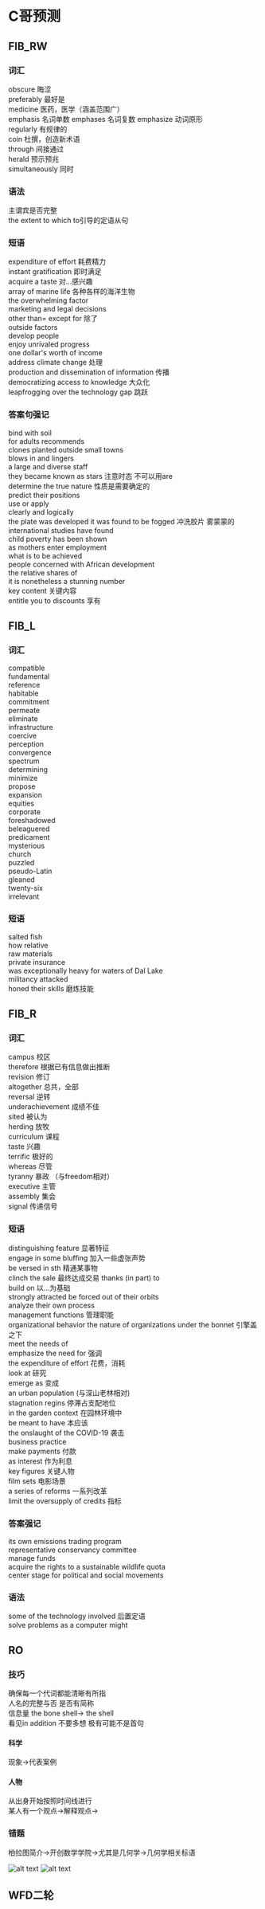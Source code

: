 # C哥预测

## FIB_RW

### 词汇

obscure 晦涩  
preferably 最好是  
medicine 医药，医学（涵盖范围广）  
emphasis 名词单数 emphases 名词复数 emphasize 动词原形  
regularly 有规律的  
coin 杜撰，创造新术语  
through 间接通过  
herald 预示预兆  
simultaneously 同时

### 语法

主谓宾是否完整  
the extent to which to引导的定语从句  

### 短语

expenditure of effort 耗费精力  
instant gratification 即时满足  
acquire a taste 对...感兴趣  
array of marine life 各种各样的海洋生物  
the overwhelming factor  
marketing and legal decisions  
other than= except for 除了  
outside factors  
develop people  
enjoy unrivaled progress  
one dollar's worth of income  
address climate change 处理  
production and dissemination of information 传播  
democratizing access to knowledge 大众化  
leapfrogging over the technology gap 跳跃  

### 答案句强记

bind with soil  
for adults recommends  
clones planted outside small towns  
blows in and lingers  
a large and diverse staff  
they became known as stars 注意时态 不可以用are  
determine the true nature 性质是需要确定的  
predict their positions  
use or apply  
clearly and logically  
the plate was developed it was found to be fogged 冲洗胶片 雾蒙蒙的  
international studies have found  
child poverty has been shown  
as mothers enter employment  
what is to be achieved  
people concerned with African development  
the relative shares of  
it is nonetheless a stunning number  
key content 关键内容  
entitle you to discounts 享有

## FIB_L

### 词汇

compatible  
fundamental  
reference  
habitable  
commitment  
permeate  
eliminate  
infrastructure  
coercive  
perception  
convergence  
spectrum  
determining  
minimize  
propose  
expansion  
equities  
corporate  
foreshadowed  
beleaguered  
predicament  
mysterious  
church  
puzzled  
pseudo-Latin  
gleaned  
twenty-six  
irrelevant  

### 短语

salted fish  
how relative  
raw materials  
private insurance  
was exceptionally heavy for
waters of Dal Lake  
militancy attacked  
honed their skills 磨炼技能  

## FIB_R

### 词汇

campus 校区  
therefore 根据已有信息做出推断  
revision 修订  
altogether 总共，全部  
reversal 逆转  
underachievement 成绩不佳  
sited 被认为  
herding 放牧  
curriculum 课程  
taste 兴趣  
terrific 极好的  
whereas 尽管  
tyranny 暴政 （与freedom相对）  
executive 主管  
assembly 集会  
signal 传递信号  

### 短语

distinguishing feature 显著特征  
engage in some bluffing 加入一些虚张声势  
be versed in sth 精通某事物  
clinch the sale 最终达成交易
thanks (in part) to  
build on 以...为基础  
strongly attracted
be forced out of their orbits  
analyze their own process  
management functions 管理职能  
organizational behavior
the nature of organizations
under the bonnet 引擎盖之下  
meet the needs of  
emphasize the need for 强调  
the expenditure of effort 花费，消耗  
look at 研究  
emerge as 变成  
an urban population (与深山老林相对)  
stagnation regins 停滞占支配地位  
in the garden context 在园林环境中  
be meant to have 本应该  
the onslaught of the COVID-19 袭击  
business practice  
make payments 付款  
as interest 作为利息  
key figures 关键人物  
film sets 电影场景  
a series of reforms 一系列改革  
limit the oversupply of credits 指标  

### 答案强记

its own emissions trading program  
representative conservancy committee  
manage funds  
acquire the rights to a sustainable wildlife quota  
center stage for political and social movements  

### 语法

some of the technology involved 后置定语  
solve problems as a computer might  

## RO

### 技巧

确保每一个代词都能清晰有所指  
人名的完整与否
是否有简称  
信息量 the bone shell→ the shell  
看见in addition 不要多想 极有可能不是首句  

#### 科学

现象→代表案例  

#### 人物

从出身开始按照时间线进行  
某人有一个观点→解释观点→

### 错题

柏拉图简介→开创数学学院→尤其是几何学→几何学相关标语  

![alt text](1710132495845.png)
![alt text](image.png)

## WFD二轮
